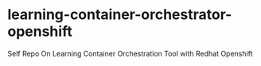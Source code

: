 # learning-container-orchestrator-openshift
Self Repo On Learning Container Orchestration Tool with Redhat Openshift
